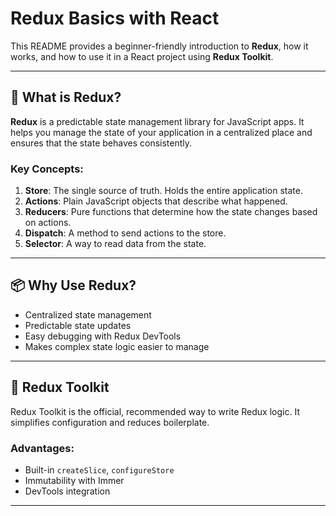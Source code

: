  # Redux Basics with React

This README provides a beginner-friendly introduction to **Redux**, how it works, and how to use it in a React project using **Redux Toolkit**.

---

## 🧠 What is Redux?

**Redux** is a predictable state management library for JavaScript apps. It helps you manage the state of your application in a centralized place and ensures that the state behaves consistently.

### Key Concepts:

1. **Store**: The single source of truth. Holds the entire application state.
2. **Actions**: Plain JavaScript objects that describe what happened.
3. **Reducers**: Pure functions that determine how the state changes based on actions.
4. **Dispatch**: A method to send actions to the store.
5. **Selector**: A way to read data from the state.

---

## 📦 Why Use Redux?

- Centralized state management
- Predictable state updates
- Easy debugging with Redux DevTools
- Makes complex state logic easier to manage

---

## 🧱 Redux Toolkit

Redux Toolkit is the official, recommended way to write Redux logic. It simplifies configuration and reduces boilerplate.

### Advantages:
- Built-in `createSlice`, `configureStore`
- Immutability with Immer
- DevTools integration

---


   

